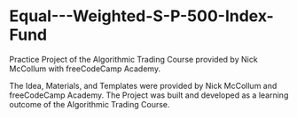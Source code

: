# Equal---Weighted-S-P-500-Index-Fund
Practice Project of the Algorithmic Trading Course provided by Nick McCollum with freeCodeCamp Academy.

The Idea, Materials, and Templates were provided by Nick McCollum and freeCodeCamp Academy.
The Project was built and developed as a learning outcome of the Algorithmic Trading Course.

